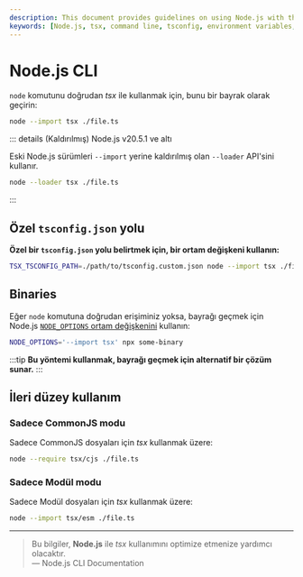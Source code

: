 ```yaml
---
description: This document provides guidelines on using Node.js with the tsx command, including handling custom tsconfig.json paths and environment variables for advanced usage scenarios.
keywords: [Node.js, tsx, command line, tsconfig, environment variables, CommonJS, ESM]
---
```


# Node.js CLI

`node` komutunu doğrudan _tsx_ ile kullanmak için, bunu bir bayrak olarak geçirin:

```sh
node --import tsx ./file.ts
```

::: details (Kaldırılmış) Node.js v20.5.1 ve altı

Eski Node.js sürümleri `--import` yerine kaldırılmış olan `--loader` API'sini kullanır.

```sh
node --loader tsx ./file.ts
```
:::

## Özel `tsconfig.json` yolu

**Özel bir `tsconfig.json` yolu belirtmek için, bir ortam değişkeni kullanın:**

```sh
TSX_TSCONFIG_PATH=./path/to/tsconfig.custom.json node --import tsx ./file.ts
```

## Binaries

Eğer `node` komutuna doğrudan erişiminiz yoksa, bayrağı geçmek için Node.js [`NODE_OPTIONS` ortam değişkenini](https://nodejs.org/api/cli.html#node_optionsoptions) kullanın:

```sh
NODE_OPTIONS='--import tsx' npx some-binary
```

:::tip
**Bu yöntemi kullanmak, bayrağı geçmek için alternatif bir çözüm sunar.** 
:::

## İleri düzey kullanım

### Sadece CommonJS modu

Sadece CommonJS dosyaları için _tsx_ kullanmak üzere:

```sh
node --require tsx/cjs ./file.ts
```

### Sadece Modül modu

Sadece Modül dosyaları için _tsx_ kullanmak üzere:

```sh
node --import tsx/esm ./file.ts
```

---

> Bu bilgiler, **Node.js** ile _tsx_ kullanımını optimize etmenize yardımcı olacaktır.  
> — Node.js CLI Documentation